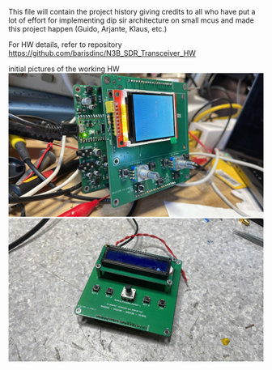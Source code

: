 This file will contain the project history giving credits to all who have put a lot of effort for implementing dip sir architecture on small mcus and made this project happen (Guido, Arjante, Klaus, etc.)

For HW details, refer to repository https://github.com/barisdinc/N3B_SDR_Transceiver_HW

initial pictures of the working HW 
![](pics/1.jpeg)
![](pics/2.jpeg)
